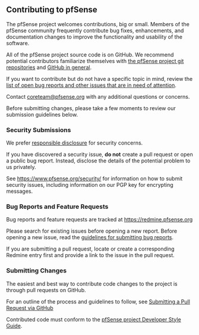 ## Contributing to pfSense

The pfSense project welcomes contributions, big or small. Members of the pfSense community frequently contribute bug fixes, enhancements, and documentation changes to improve the functionality and usability of the software.

All of the pfSense project source code is on GitHub. We recommend potential contributors familiarize themselves with [the pfSense project git repositories](https://github.com/pfsense) and [GitHub in general](https://help.github.com).

If you want to contribute but do not have a specific topic in mind, review the [list of open bug reports and other issues that are in need of attention](https://redmine.pfsense.org/projects/pfsense/issues).

Contact [coreteam@pfsense.org](mailto:coreteam@pfsense.org "Mail to coreteam@pfsense.org") with any additional questions or concerns.

Before submitting changes, please take a few moments to review our submission guidelines below.

### **Security Submissions**

We prefer [responsible disclosure](https://en.wikipedia.org/wiki/Responsible_disclosure) for security concerns.

If you have discovered a security issue, **do not** create a pull request or open a public bug report. Instead, disclose the details of the potential problem to us privately.

See https://www.pfsense.org/security/ for information on how to submit security issues, including information on our PGP key for encrypting messages.

### **Bug Reports and Feature Requests**

Bug reports and feature requests are tracked at https://redmine.pfsense.org

Please search for existing issues before opening a new report. Before opening a new issue, read the [guidelines for submitting bug reports](https://doc.pfsense.org/index.php/Bug_reporting).

If you are submitting a pull request, locate or create a corresponding Redmine entry first and provide a link to the issue in the pull request.

### **Submitting Changes**

The easiest and best way to contribute code changes to the project is through pull requests on GitHub.

For an outline of the process and guidelines to follow, see [Submitting a Pull Request via GitHub](https://doc.pfsense.org/index.php/Submitting_a_Pull_Request_via_GitHub)

Contributed code must conform to the [pfSense project Developer Style Guide](https://doc.pfsense.org/index.php/Developer_Style_Guide).

